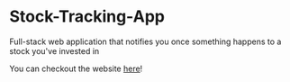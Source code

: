 # Stock-Tracking-App
Full-stack web application that notifies you once something happens to a stock you've invested in

You can checkout the website [here](https://stockify-3y4i.onrender.com)!
